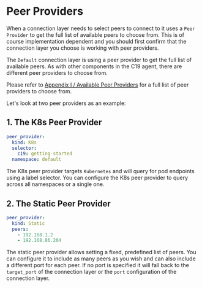 # Peer Providers

When a connection layer needs to select peers to connect to it uses a `Peer Provider` to get the full list of available peers to choose from.
This is of course implementation dependent and you should first confirm that the connection layer you choose is working with peer providers.

The `Default` connection layer is using a peer provider to get the full list of available peers. As with other components in the C19 agent, 
there are different peer providers to choose from.

Please refer to [Appendix I / Available Peer Providers] for a full list of peer providers to choose from.

Let's look at two peer providers as an example:

## 1. The K8s Peer Provider
```yaml
peer_provider:
  kind: K8s
  selector:
    c19: getting-started
  namespace: default
```

The K8s peer provider targets `Kubernetes` and will query for pod endpoints using a label selector. You can configure the K8s peer provider to query 
across all namespaces or a single one.

## 2. The Static Peer Provider
```yaml
peer_provider:
  kind: Static
  peers:
    - 192.168.1.2
    - 192.168.86.204
```

The static peer provider allows setting a fixed, predefined list of peers. You can configure it to include as many peers as you wish and can also 
include a different port for each peer. If no port is specified it will fall back to the `target_port` of the connection layer or the `port` configuration of 
the connection layer.

[Appendix I / Available Peer Providers]: appendix-i-peer-providers.md
